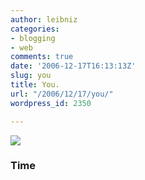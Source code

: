 ```yaml
---
author: leibniz
categories:
- blogging
- web
comments: true
date: '2006-12-17T16:13:13Z'
slug: you
title: You.
url: "/2006/12/17/you/"
wordpress_id: 2350

---
```

[![](https://www.leibniz-blogs.it/gallery/time2006.jpg)](https://www.time.com/time/magazine/article/0,9171,1569514,00.html)

### Time
